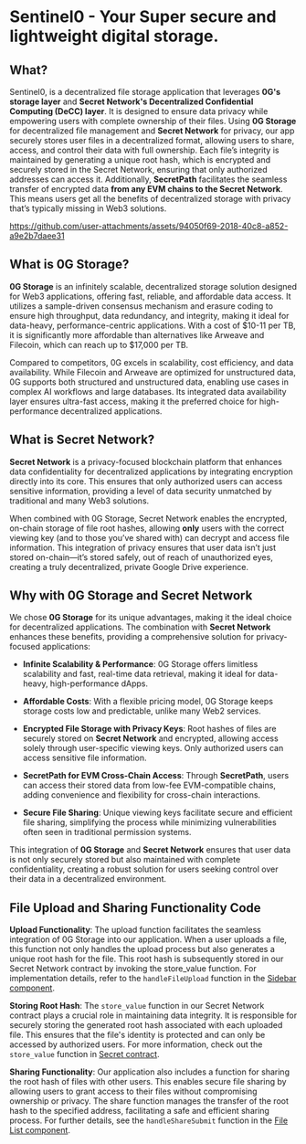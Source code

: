 # Sentinel0 - Your Super secure and lightweight digital storage.

## What?

Sentinel0, is a decentralized file storage application that leverages **0G's storage layer** and **Secret Network's Decentralized Confidential Computing (DeCC) layer**. It is designed to ensure data privacy while empowering users with complete ownership of their files. Using **0G Storage** for decentralized file management and **Secret Network** for privacy, our app securely stores user files in a decentralized format, allowing users to share, access, and control their data with full ownership. Each file’s integrity is maintained by generating a unique root hash, which is encrypted and securely stored in the Secret Network, ensuring that only authorized addresses can access it. Additionally, **SecretPath** facilitates the seamless transfer of encrypted data **from any EVM chains to the Secret Network**. This means users get all the benefits of decentralized storage with privacy that’s typically missing in Web3 solutions.


https://github.com/user-attachments/assets/94050f69-2018-40c8-a852-a9e2b7daee31

## What is 0G Storage?

**0G Storage** is an infinitely scalable, decentralized storage solution designed for Web3 applications, offering fast, reliable, and affordable data access. It utilizes a sample-driven consensus mechanism and erasure coding to ensure high throughput, data redundancy, and integrity, making it ideal for data-heavy, performance-centric applications. With a cost of $10-11 per TB, it is significantly more affordable than alternatives like Arweave and Filecoin, which can reach up to $17,000 per TB.

Compared to competitors, 0G excels in scalability, cost efficiency, and data availability. While Filecoin and Arweave are optimized for unstructured data, 0G supports both structured and unstructured data, enabling use cases in complex AI workflows and large databases. Its integrated data availability layer ensures ultra-fast access, making it the preferred choice for high-performance decentralized applications.

## What is Secret Network?

**Secret Network** is a privacy-focused blockchain platform that enhances data confidentiality for decentralized applications by integrating encryption directly into its core. This ensures that only authorized users can access sensitive information, providing a level of data security unmatched by traditional and many Web3 solutions.

When combined with 0G Storage, Secret Network enables the encrypted, on-chain storage of file root hashes, allowing **only** users with the correct viewing key (and to those you’ve shared with) can decrypt and access file information. This integration of privacy ensures that user data isn’t just stored on-chain—it’s stored safely, out of reach of unauthorized eyes, creating a truly decentralized, private Google Drive experience.

## Why with 0G Storage and Secret Network

We chose **0G Storage** for its unique advantages, making it the ideal choice for decentralized applications. The combination with **Secret Network** enhances these benefits, providing a comprehensive solution for privacy-focused applications:

- **Infinite Scalability & Performance**: 0G Storage offers limitless scalability and fast, real-time data retrieval, making it ideal for data-heavy, high-performance dApps.

- **Affordable Costs**: With a flexible pricing model, 0G Storage keeps storage costs low and predictable, unlike many Web2 services.

- **Encrypted File Storage with Privacy Keys**: Root hashes of files are securely stored on **Secret Network** and encrypted, allowing access solely through user-specific viewing keys. Only authorized users can access sensitive file information.

- **SecretPath for EVM Cross-Chain Access**: Through **SecretPath**, users can access their stored data from low-fee EVM-compatible chains, adding convenience and flexibility for cross-chain interactions.

- **Secure File Sharing**: Unique viewing keys facilitate secure and efficient file sharing, simplifying the process while minimizing vulnerabilities often seen in traditional permission systems.

This integration of **0G Storage** and **Secret Network** ensures that user data is not only securely stored but also maintained with complete confidentiality, creating a robust solution for users seeking control over their data in a decentralized environment.


## File Upload and Sharing Functionality Code

**Upload Functionality**:
The upload function facilitates the seamless integration of 0G Storage into our application. When a user uploads a file, this function not only handles the upload process but also generates a unique root hash for the file. This root hash is subsequently stored in our Secret Network contract by invoking the store_value function. For implementation details, refer to the `handleFileUpload` function in the [Sidebar component](https://github.com/capGoblin/Sentinel0/blob/5d77cea1853e16560e255450e31b432c35606362/components/Sidebar.tsx#L36-L90).

**Storing Root Hash**:
The `store_value` function in our Secret Network contract plays a crucial role in maintaining data integrity. It is responsible for securely storing the generated root hash associated with each uploaded file. This ensures that the file's identity is protected and can only be accessed by authorized users. For more information, check out the `store_value` function in [Secret contract](https://github.com/capGoblin/Sentinel0/blob/5d77cea1853e16560e255450e31b432c35606362/secret-contract/src/contract.rs#L117-L173).

**Sharing Functionality**:
Our application also includes a function for sharing the root hash of files with other users. This enables secure file sharing by allowing users to grant access to their files without compromising ownership or privacy. The share function manages the transfer of the root hash to the specified address, facilitating a safe and efficient sharing process. For further details, see the `handleShareSubmit` function in the [File List component](https://github.com/capGoblin/Sentinel0/blob/5d77cea1853e16560e255450e31b432c35606362/components/FileList.tsx#L126-L151).

